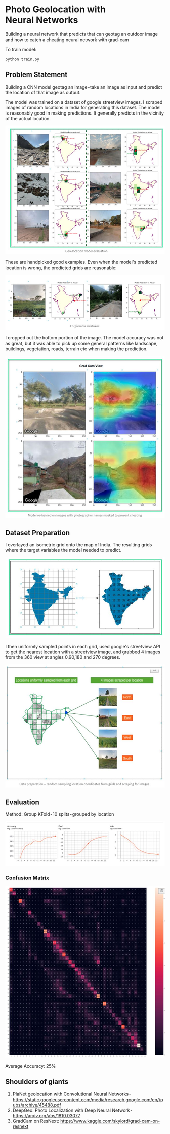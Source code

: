 # Photo Geolocation with Neural Networks
Building a neural network that predicts that can geotag an outdoor image and how to catch a cheating neural network with grad-cam





To train model:
```
python train.py
```


## Problem Statement

Building a CNN model geotag an image - take an image as input and predict the location of that image as output.

The model was trained on a dataset of google streetview images. I scraped images of random locations in India for generating this dataset. The model is reasonably good in making predictions. It generally predicts in the vicinity of the actual location.

![Pic of results](https://github.com/raahulsaxena/image-geo-location/blob/main/docs/1.JPG)


These are handpicked good examples. Even when the model's predicted location is wrong, the predicted grids are reasonable:

![Pic of results2](https://github.com/raahulsaxena/image-geo-location/blob/main/docs/2.JPG)


I cropped out the bottom portion of the image. The model accuracy was not as great, but it was able to pick up some general patterns like landscape, buildings, vegetation, roads, terrain etc when making the prediction.


![Pic of results2](https://github.com/raahulsaxena/image-geo-location/blob/main/docs/3.JPG)

## Dataset Preparation

I overlayed an isometric grid onto the map of India. The resulting grids where the target variables the model needed to predict.

![Pic of results4](https://github.com/raahulsaxena/image-geo-location/blob/main/docs/4.JPG)

I then uniformly sampled points in each grid, used google's streetview API to get the nearest location with a streetview image, and grabbed 4 images from the 360 view at angles 0,90,180 and 270 degrees.

![Pic of results5](https://github.com/raahulsaxena/image-geo-location/blob/main/docs/5.JPG)


## Evaluation

Method: Group KFold - 10 splits - grouped by location

![Pic of results6](https://github.com/raahulsaxena/image-geo-location/blob/main/docs/6.JPG)

### Confusion Matrix
![Pic of results7](https://github.com/raahulsaxena/image-geo-location/blob/main/docs/7.JPG)

Average Accuracy: 25%


## Shoulders of giants
1. PlaNet geolocation with Convolutional Neural Networks - https://static.googleusercontent.com/media/research.google.com/en//pubs/archive/45488.pdf
2. DeepGeo: Photo Localization with Deep Neural Network - https://arxiv.org/abs/1810.03077
3. GradCam on ResNext: https://www.kaggle.com/skylord/grad-cam-on-resnext
